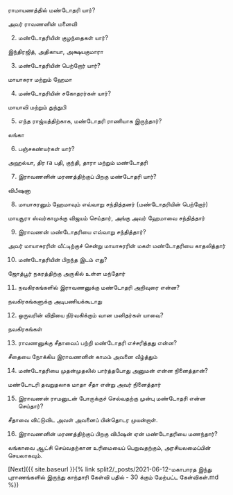 ராமாயணத்தில் மண்டோதரி யார்?

அவர் ராவணனின் மனைவி

2) மண்டோதரியின் குழந்தைகள் யார்?

இந்திரஜித், அதிகாயா, அக்ஷயகுமாரா

3) மண்டோதரியின் பெற்றோர் யார்?

மாயாசுரா மற்றும் ஹேமா

4) மண்டோதரியின் சகோதரர்கள் யார்?

மாயாவி மற்றும் துந்துபி

5) எந்த ராஜ்யத்திற்காக, மண்டோதரி ராணியாக இருந்தார்?

லங்கா

6) பஞ்சகண்யர்கள் யார்?

அஹல்யா, திர ra பதி, குந்தி, தாரா மற்றும் மண்டோதரி

7) இராவணனின் மரணத்திற்குப் பிறகு மண்டோதரி யார்?

விபீஷனா

8) மாயாசுரனும் ஹேமாவும் எவ்வாறு சந்தித்தனர் (மண்டோதரியின் பெற்றோர்)

மாயசூரா ஸ்வர்காமுக்கு விஜயம் செய்தார், அங்கு அவர் ஹேமாவை சந்தித்தார்

9) இராவணன் மண்டோதரியை எவ்வாறு சந்தித்தார்?

அவர் மாயாசுரரின் வீட்டிற்குச் சென்று மாயாசுரரின் மகள் மண்டோதரியை காதலித்தார்

10) மண்டோதரியின் பிறந்த இடம் எது?

ஜோத்பூர் நகரத்திற்கு அருகில் உள்ள மந்தோர்

11) நவகிரகங்களில் இராவணனுக்கு மண்டோதரி அறிவுரை என்ன?

நவகிரகங்களுக்கு அடிபணியக்கூடாது

12) ஒருவரின் விதியை நிர்வகிக்கும் வான மனிதர்கள் யாவை?

நவகிரகங்கள்

13) ராவணனுக்கு சீதாவைப் பற்றி மண்டோதரி எச்சரித்தது என்ன?

சீதையை நோக்கிய இராவணனின் காமம் அவனை வீழ்த்தும்

14) மண்டோதரியை முதன்முதலில் பார்த்தபோது அனுமன் என்ன நினைத்தான்?

மண்டோடரி தவறுதலாக மாதா சீதா என்று அவர் நினைத்தார்

15) இராவணன் ராமனுடன் போருக்குச் செல்வதற்கு முன்பு மண்டோதரி என்ன செய்தார்?

சீதாவை விட்டுவிட அவள் அவனைப் பின்தொடர முயன்றாள்.

16) இராவணனின் மரணத்திற்குப் பிறகு விபீஷன் ஏன் மண்டோதரியை மணந்தார்?

லங்காவை ஆட்சி செய்வதற்கான உரிமையைப் பெறுவதற்கும், அரசியலமைப்பின் செயலாகவும்.

[Next]({{ site.baseurl }}{% link  split2/_posts/2021-06-12-மகாபாரத இந்து புராணங்களில் இருந்து காந்தாரி கேள்வி பதில் - 30 க்கும் மேற்பட்ட கேள்விகள்.md %})
